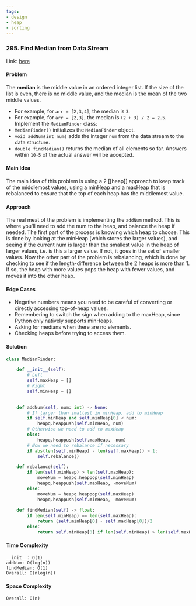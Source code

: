 ```yaml
---
tags:
- design
- heap
- sorting
---
```

### 295. Find Median from Data Stream

Link: [here](https://leetcode.com/problems/find-median-from-data-stream/description/)

#### Problem
The **median** is the middle value in an ordered integer list. If the size of the list is even, there is no middle value, and the median is the mean of the two middle values.
- For example, for `arr = [2,3,4]`, the median is `3`.
- For example, for `arr = [2,3]`, the median is `(2 + 3) / 2 = 2.5`.
Implement the `MedianFinder` class:
- `MedianFinder()` initializes the `MedianFinder` object.
- `void addNum(int num)` adds the integer `num` from the data stream to the data structure.
- `double findMedian()` returns the median of all elements so far. Answers within `10-5` of the actual answer will be accepted.

#### Main Idea
The main idea of this problem is using a 2 [[heap]] approach to keep track of the middlemost values, using a minHeap and a maxHeap that is rebalanced to ensure that the top of each heap has the middlemost value.

#### Approach
The real meat of the problem is implementing the `addNum` method. This is where you'll need to add the num to the heap, and balance the heap if needed. The first part of the process is knowing which heap to choose. This is done by looking at the minHeap (which stores the larger values), and seeing if the current num is larger than the smallest value in the heap of larger values, i.e. is this a larger value. If not, it goes in the set of smaller values.
Now the other part of the problem is rebalancing, which is done by checking to see if the length-difference between the 2 heaps is more than 1. If so, the heap with more values pops the heap with fewer values, and moves it into the other heap.

#### Edge Cases
- Negative numbers means you need to be careful of converting or directly accessing top-of-heap values.
- Remembering to switch the sign when adding to the maxHeap, since Python only natively supports minHeaps.
- Asking for medians when there are no elements.
- Checking heaps before trying to access them.

#### Solution
```python 
class MedianFinder:

    def __init__(self):
        # Left
        self.maxHeap = []
        # Right
        self.minHeap = []
        

    def addNum(self, num: int) -> None:
        # If larger than smallest in minHeap, add to minHeap
        if self.minHeap and self.minHeap[0] < num:
            heapq.heappush(self.minHeap, num)
        # Otherwise we need to add to maxHeap
        else:
            heapq.heappush(self.maxHeap, -num)
        # Now we need to rebalance if necessary
        if abs(len(self.minHeap) - len(self.maxHeap)) > 1:
            self.rebalance()

    def rebalance(self):
        if len(self.minHeap) > len(self.maxHeap):
            moveNum = heapq.heappop(self.minHeap)
            heapq.heappush(self.maxHeap, -moveNum)
        else:
            moveNum = heapq.heappop(self.maxHeap)
            heapq.heappush(self.minHeap, -moveNum)
        
    def findMedian(self) -> float:
        if len(self.minHeap) == len(self.maxHeap):
            return (self.minHeap[0] - self.maxHeap[0])/2
        else:
            return self.minHeap[0] if len(self.minHeap) > len(self.maxHeap) else -self.maxHeap[0]
```

#### Time Complexity
```
__init__: O(1)
addNum: O(log(n))
findMedian: O(1)
Overall: O(nlog(n))
```

#### Space Complexity
```
Overall: O(n)
```

